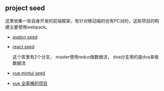 ## project seed 

这里收集一些自身开发的前端框架，有针对移动端的也有PC对的，这些项目的构建主要使用webpack。


* [avalon seed](https://github.com/yuanxj1024/avalon-seed)

* [react seed](https://github.com/yuanxj1024/react-seed)

  这个库里有2个分支， master使用redux做数据流， dva分支用的是dva来做数据流
  
* [vue mintui seed](https://github.com/yuanxj1024/vue-mintui-seed) 

* [vue 全家桶的项目](https://github.com/yuanxj1024/vue-seed)
